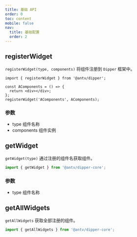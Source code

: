 ```yaml
---
title: 基础 API
order: 0
toc: content
mobile: false
nav:
  title: 基础配置
  order: 2
---
```


## registerWidget

`registerWidget(type, components)` 将组件注册到 `Dipper` 框架中。

```tsx pure
import { registerWidget } from '@antv/dipper';

const AComponents = () => {
  return <div></div>;
};
registerWidget('AComponents', AComponents);
```

### 参数

- type 组件名称
- components 组件实例

## getWidget

`getWidget(type)` 通过注册的组件名获取组件。

```ts pure
import { getWidget } from '@antv/dipper-core';
```

### 参数

- type 组件名称

## getAllWidgets

`getAllWidgets` 获取全部注册的组件。

```ts pure
import { getAllWidgets } from '@antv/dipper-core';
```
